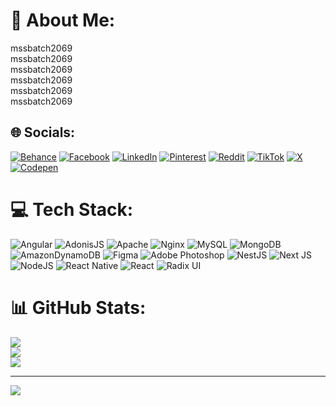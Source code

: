 # 💫 About Me:
mssbatch2069<br>mssbatch2069<br>mssbatch2069<br>mssbatch2069<br>mssbatch2069<br>mssbatch2069


## 🌐 Socials:
[![Behance](https://img.shields.io/badge/Behance-1769ff?logo=behance&logoColor=white)](https://behance.net/mssbatch2069) [![Facebook](https://img.shields.io/badge/Facebook-%231877F2.svg?logo=Facebook&logoColor=white)](https://facebook.com/mssbatch2069) [![LinkedIn](https://img.shields.io/badge/LinkedIn-%230077B5.svg?logo=linkedin&logoColor=white)](https://linkedin.com/in/mssbatch2069) [![Pinterest](https://img.shields.io/badge/Pinterest-%23E60023.svg?logo=Pinterest&logoColor=white)](https://pinterest.com/mssbatch2069) [![Reddit](https://img.shields.io/badge/Reddit-%23FF4500.svg?logo=Reddit&logoColor=white)](https://reddit.com/user/mssbatch2069) [![TikTok](https://img.shields.io/badge/TikTok-%23000000.svg?logo=TikTok&logoColor=white)](https://tiktok.com/@mssbatch2069) [![X](https://img.shields.io/badge/X-black.svg?logo=X&logoColor=white)](https://x.com/mssbatch2069) [![Codepen](https://img.shields.io/badge/Codepen-000000?style=for-the-badge&logo=codepen&logoColor=white)](https://codepen.io/mssbatch2069) 

# 💻 Tech Stack:
![Angular](https://img.shields.io/badge/angular-%23DD0031.svg?style=for-the-badge&logo=angular&logoColor=white) ![AdonisJS](https://img.shields.io/badge/adonisjs-%23220052.svg?style=for-the-badge&logo=adonisjs&logoColor=white) ![Apache](https://img.shields.io/badge/apache-%23D42029.svg?style=for-the-badge&logo=apache&logoColor=white) ![Nginx](https://img.shields.io/badge/nginx-%23009639.svg?style=for-the-badge&logo=nginx&logoColor=white) ![MySQL](https://img.shields.io/badge/mysql-4479A1.svg?style=for-the-badge&logo=mysql&logoColor=white) ![MongoDB](https://img.shields.io/badge/MongoDB-%234ea94b.svg?style=for-the-badge&logo=mongodb&logoColor=white) ![AmazonDynamoDB](https://img.shields.io/badge/Amazon%20DynamoDB-4053D6?style=for-the-badge&logo=Amazon%20DynamoDB&logoColor=white) ![Figma](https://img.shields.io/badge/figma-%23F24E1E.svg?style=for-the-badge&logo=figma&logoColor=white) ![Adobe Photoshop](https://img.shields.io/badge/adobe%20photoshop-%2331A8FF.svg?style=for-the-badge&logo=adobe%20photoshop&logoColor=white) ![NestJS](https://img.shields.io/badge/nestjs-%23E0234E.svg?style=for-the-badge&logo=nestjs&logoColor=white) ![Next JS](https://img.shields.io/badge/Next-black?style=for-the-badge&logo=next.js&logoColor=white) ![NodeJS](https://img.shields.io/badge/node.js-6DA55F?style=for-the-badge&logo=node.js&logoColor=white) ![React Native](https://img.shields.io/badge/react_native-%2320232a.svg?style=for-the-badge&logo=react&logoColor=%2361DAFB) ![React](https://img.shields.io/badge/react-%2320232a.svg?style=for-the-badge&logo=react&logoColor=%2361DAFB) ![Radix UI](https://img.shields.io/badge/radix%20ui-161618.svg?style=for-the-badge&logo=radix-ui&logoColor=white)
# 📊 GitHub Stats:
![](https://github-readme-stats.vercel.app/api?username=mssbatch2069&theme=dark&hide_border=false&include_all_commits=false&count_private=false)<br/>
![](https://github-readme-streak-stats.herokuapp.com/?user=mssbatch2069&theme=dark&hide_border=false)<br/>
![](https://github-readme-stats.vercel.app/api/top-langs/?username=mssbatch2069&theme=dark&hide_border=false&include_all_commits=false&count_private=false&layout=compact)

---
[![](https://visitcount.itsvg.in/api?id=mssbatch2069&icon=0&color=0)](https://visitcount.itsvg.in)

<!-- Proudly created with GPRM ( https://gprm.itsvg.in ) -->
